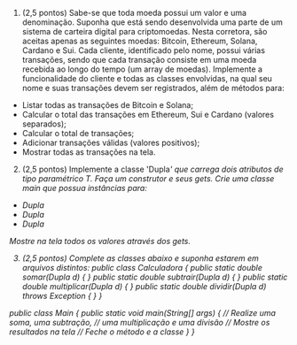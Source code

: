 1. (2,5 pontos)
Sabe-se que toda moeda possui um valor e uma denominação. Suponha que está sendo desenvolvida uma parte de um sistema de carteira digital para criptomoedas.
Nesta corretora, são aceitas apenas as seguintes moedas: Bitcoin, Ethereum, Solana, Cardano e Sui.
Cada cliente, identificado pelo nome, possui várias transações, sendo que cada transação consiste em uma moeda recebida ao longo do tempo (um array de moedas).
Implemente a funcionalidade do cliente e todas as classes envolvidas, na qual seu nome e suas transações devem ser registrados, além de métodos para:
- Listar todas as transações de Bitcoin e Solana;
- Calcular o total das transações em Ethereum, Sui e Cardano (valores separados);
- Calcular o total de transações;
- Adicionar transações válidas (valores positivos);
- Mostrar todas as transações na tela.

2. (2,5 pontos)
Implemente a classe 'Dupla<I>' que carrega dois atributos de tipo paramétrico T.
Faça um construtor e seus gets.
Crie uma classe main que possua instâncias para:
- Dupla<Integer>
- Dupla<Double>
- Dupla<String>

Mostre na tela todos os valores através dos gets.

3. (2,5 pontos)
Complete as classes abaixo e suponha estarem em arquivos distintos:
public class Calculadora {
    public static double somar(Dupla<Double> d) {
    }
    public static double subtrair(Dupla<Double> d) {
    }
    public static double multiplicar(Dupla<Double> d) {
    }
    public static double dividir(Dupla<Double> d) throws Exception {
    }
}

public class Main {
    public static void main(String[] args) {
        // Realize uma soma, uma subtração,
        // uma multiplicação e uma divisão
        // Mostre os resultados na tela
        // Feche o método e a classe
    }
}

